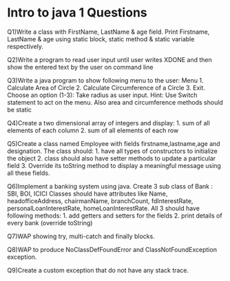 # Intro to java 1 Questions 

Q1)Write a class with FirstName, LastName & age field. Print Firstname, LastName & age using static block, static method & static variable respectively.

Q2)Write a program to read user input until user writes XDONE and then show the entered text by the user on command line

Q3)Write a java program to show following menu to the user: Menu 1. Calculate Area of Circle 2. Calculate Circumference of a Circle 3. Exit. Choose an option (1-3): Take radius as user input. Hint: Use Switch statement to act on the menu. Also area and circumference methods should be static

Q4)Create a two dimensional array of integers and display: 1. sum of all elements of each column 2. sum of all elements of each row

Q5)Create a class named Employee with fields firstname,lastname,age and designation. The class should: 1. have all types of constructors to initialize the object 2. class should also have setter methods to update a particular field 3. Override its toString method to display a meaningful message using all these fields.

Q6)Implement a banking system using java. Create 3 sub class of Bank : SBI, BOI, ICICI Classes should have attributes like Name, headofficeAddress, chairmanName, branchCount, fdInterestRate, personalLoanInterestRate, homeLoanInterestRate. All 3 should have following methods: 1. add getters and setters for the fields 2. print details of every bank (override toString)

Q7)WAP showing try, multi-catch and finally blocks.

Q8)WAP to produce NoClassDefFoundError and ClassNotFoundException exception.

Q9)Create a custom exception that do not have any stack trace.
